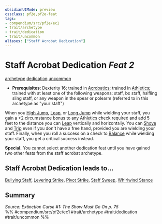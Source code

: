 ```yaml
---
obsidianUIMode: preview
cssclass: pf2e,pf2e-feat
tags:
- compendium/src/pf2e/ec1
- trait/archetype
- trait/dedication
- trait/uncommon
aliases: ["Staff Acrobat Dedication"]
---
```

# Staff Acrobat Dedication  *Feat 2*  
[archetype](../../Rules/traits/archetype.md)  [dedication](../../Rules/traits/dedication.md)  [uncommon](../../Rules/traits/uncommon.md)  

- **Prerequisites**: Dexterity 16; trained in [Acrobatics](../skills.md#Acrobatics); trained in [Athletics](../skills.md#Athletics); trained with at least one of the following weapons: staff, bo staff, halfling sling staff, or any weapon in the spear or polearm (referred to in this archetype as "your staff")

When you [High Jump](../../Rules/actions/high-jump.md), [Leap](../../Rules/actions/leap.md), or [Long Jump](../../Rules/actions/long-jump.md) while wielding your staff, you gain a +2 circumstance bonus to any [Athletics](../skills.md#Athletics) check required and add 5 feet to the distance you can [Leap](../../Rules/actions/leap.md) vertically and horizontally. You can [Shove](../../Rules/actions/shove.md) and [Trip](../../Rules/actions/trip.md) even if you don't have a free hand, provided you are wielding your staff. Finally, when you roll a success on a check to [Balance](../../Rules/actions/balance.md) while wielding your staff, you get a critical success instead.

**Special.** You cannot select another dedication feat until you have gained two other feats from the staff acrobat archetype.

## Staff Acrobat Dedication leads to...

[Bullying Staff](bullying-staff-ec1.md), [Levering Strike](levering-strike-ec1.md), [Pivot Strike](pivot-strike-ec1.md), [Staff Sweep](staff-sweep-ec1.md), [Whirlwind Stance](whirlwind-stance-ec1.md)

## Summary

*Source: Extinction Curse #1: The Show Must Go On p. 75*  
%% #compendium/src/pf2e/ec1 #trait/archetype #trait/dedication #trait/uncommon %%